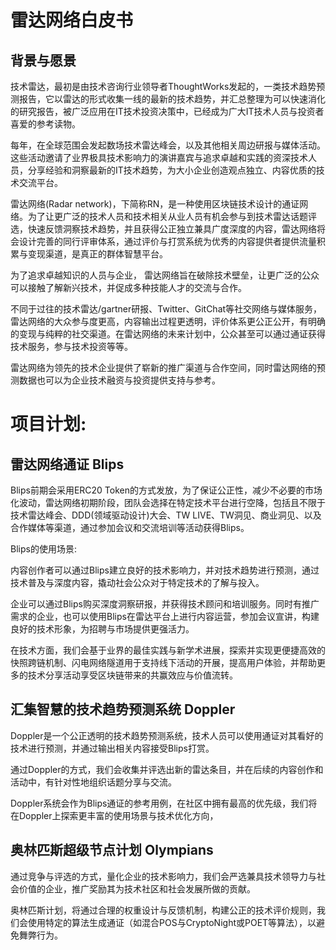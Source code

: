 # 雷达网络白皮书

## 背景与愿景

技术雷达，最初是由技术咨询行业领导者ThoughtWorks发起的，一类技术趋势预测报告，它以雷达的形式收集一线的最新的技术趋势，并汇总整理为可以快速消化的研究报告，被广泛应用在IT技术投资决策中，已经成为广大IT技术人员与投资者喜爱的参考读物。

每年，在全球范围会发起数场技术雷达峰会，以及其他相关周边研报与媒体活动。这些活动邀请了业界极具技术影响力的演讲嘉宾与追求卓越和实践的资深技术人员，分享经验和洞察最新的IT技术趋势，为大小企业创造观点独立、内容优质的技术交流平台。

雷达网络(Radar network)，下简称RN，是一种使用区块链技术设计的通证网络。为了让更广泛的技术人员和技术相关从业人员有机会参与到技术雷达话题评选，快速反馈洞察技术趋势，并且获得公正独立兼具广度深度的内容，雷达网络将会设计完善的同行评审体系，通过评价与打赏系统为优秀的内容提供者提供流量积累与变现渠道，是真正的群体智慧平台。

为了追求卓越知识的人员与企业，
雷达网络旨在破除技术壁垒，让更广泛的公众可以接触了解新兴技术，并促成多种技能人才的交流与合作。

不同于过往的技术雷达/gartner研报、Twitter、GitChat等社交网络与媒体服务，
雷达网络的大众参与度更高，内容输出过程更透明，评价体系更公正公开，有明确的变现与纯粹的社交渠道。在雷达网络的未来计划中，公众甚至可以通过通证获得技术服务，参与技术投资等等。

雷达网络为领先的技术企业提供了崭新的推广渠道与合作空间，同时雷达网络的预测数据也可以为企业技术融资与投资提供支持与参考。

# 项目计划:

## 雷达网络通证 Blips

Blips前期会采用ERC20 Token的方式发放，为了保证公正性，减少不必要的市场化波动，雷达网络初期阶段，团队会选择在特定技术平台进行空降，包括且不限于 技术雷达峰会、DDD(领域驱动设计)大会、TW LIVE、TW洞见、商业洞见、以及合作媒体等渠道，通过参加会议和交流培训等活动获得Blips。

Blips的使用场景:

内容创作者可以通过Blips建立良好的技术影响力，并对技术趋势进行预测，通过技术普及与深度内容，撬动社会公众对于特定技术的了解与投入。

企业可以通过Blips购买深度洞察研报，并获得技术顾问和培训服务。同时有推广需求的企业，也可以使用Blips在雷达平台上进行内容运营，参加会议宣讲，构建良好的技术形象，为招聘与市场提供更强活力。

在技术方面，我们会基于业界的最佳实践与新学术进展，探索并实现更便捷高效的快照跨链机制、闪电网络隧道用于支持线下活动的开展，提高用户体验，并帮助更多的技术分享活动享受区块链带来的共赢效应与价值流转。

## 汇集智慧的技术趋势预测系统 Doppler

Doppler是一个公正透明的技术趋势预测系统，技术人员可以使用通证对其看好的技术进行预测，并通过输出相关内容接受Blips打赏。

通过Doppler的方式，我们会收集并评选出新的雷达条目，并在后续的内容创作和活动中，有针对性地组织话题分享与交流。

Doppler系统会作为Blips通证的参考用例，在社区中拥有最高的优先级，我们将在Doppler上探索更丰富的使用场景与技术优化方向，

## 奥林匹斯超级节点计划 Olympians

通过竞争与评选的方式，量化企业的技术影响力，我们会严选兼具技术领导力与社会价值的企业，推广奖励其为技术社区和社会发展所做的贡献。

奥林匹斯计划，将通过合理的权重设计与反馈机制，构建公正的技术评价规则，我们会使用特定的算法生成通证（如混合POS与CryptoNight或POET等算法），以避免舞弊行为。
